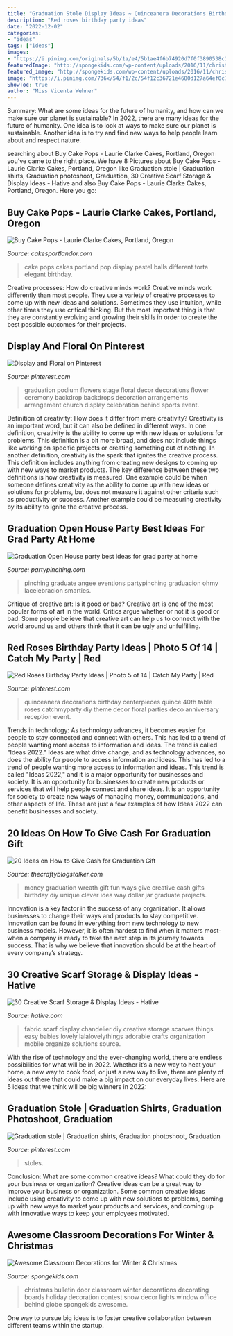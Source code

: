 ```yaml
---
title: "Graduation Stole Display Ideas ~ Quinceanera Decorations Birthday Centerpieces Quince 40th Table Roses Catchmyparty Diy Theme Decor Floral Parties Deco Anniversary Reception Event"
description: "Red roses birthday party ideas"
date: "2022-12-02"
categories:
- "ideas"
tags: ["ideas"]
images:
- "https://i.pinimg.com/originals/5b/1a/e4/5b1ae4f6b74920d7f0f3890538c12070.jpg"
featuredImage: "http://spongekids.com/wp-content/uploads/2016/11/christmas-bulletin-board/13-christmas-bulletin-board-ideas.jpg"
featured_image: "http://spongekids.com/wp-content/uploads/2016/11/christmas-bulletin-board/13-christmas-bulletin-board-ideas.jpg"
image: "https://i.pinimg.com/736x/54/f1/2c/54f12c36721e4680d127a64ef0c72d0a.jpg"
ShowToc: true
author: "Miss Vicenta Wehner"
---
```



Summary: What are some ideas for the future of humanity, and how can we make sure our planet is sustainable?
In 2022, there are many ideas for the future of humanity. One idea is to look at ways to make sure our planet is sustainable. Another idea is to try and find new ways to help people learn about and respect nature.

	

		
searching about Buy Cake Pops - Laurie Clarke Cakes, Portland, Oregon you've came to the right place. We have 8 Pictures about Buy Cake Pops - Laurie Clarke Cakes, Portland, Oregon like Graduation stole | Graduation shirts, Graduation photoshoot, Graduation, 30 Creative Scarf Storage &amp; Display Ideas - Hative and also Buy Cake Pops - Laurie Clarke Cakes, Portland, Oregon. Here you go:
		
    
## Buy Cake Pops - Laurie Clarke Cakes, Portland, Oregon

<img loading=lazy src="http://www.cakesportlandor.com/wp-content/uploads/2012/02/2012-10-27-04.47.52.jpg" onerror="this.onerror=null;this.src='https://tse1.mm.bing.net/th?id=OIP.RdcJ9remhUxDIS-ZTgaXygHaLY&amp;pid=15.1';" alt="Buy Cake Pops - Laurie Clarke Cakes, Portland, Oregon">

_Source: cakesportlandor.com_

>cake pops cakes portland pop display pastel balls different torta elegant birthday. 

	

Creative processes: How do creative minds work?
Creative minds work differently than most people. They use a variety of creative processes to come up with new ideas and solutions. Sometimes they use intuition, while other times they use critical thinking. But the most important thing is that they are constantly evolving and growing their skills in order to create the best possible outcomes for their projects.

    
## Display And Floral On Pinterest

<img loading=lazy src="https://s-media-cache-ak0.pinimg.com/736x/88/5a/e2/885ae243ebedda5694be2659ae690a57.jpg" onerror="this.onerror=null;this.src='https://tse3.mm.bing.net/th?id=OIP.OdX7tQzWVHSy18bSMwteCQHaFj&amp;pid=15.1';" alt="Display and Floral on Pinterest">

_Source: pinterest.com_

>graduation podium flowers stage floral decor decorations flower ceremony backdrop backdrops decoration arrangements arrangement church display celebration behind sports event. 

	

Definition of creativity: How does it differ from mere creativity?
Creativity is an important word, but it can also be defined in different ways. In one definition, creativity is the ability to come up with new ideas or solutions for problems. This definition is a bit more broad, and does not include things like working on specific projects or creating something out of nothing. In another definition, creativity is the spark that ignites the creative process. This definition includes anything from creating new designs to coming up with new ways to market products. The key difference between these two definitions is how creativity is measured. One example could be when someone defines creativity as the ability to come up with new ideas or solutions for problems, but does not measure it against other criteria such as productivity or success. Another example could be measuring creativity by its ability to ignite the creative process.

    
## Graduation Open House Party Best Ideas For Grad Party At Home

<img loading=lazy src="https://partypinching.com/wp-content/uploads/2016/11/181453_425708970793606_1530306560_n.jpg" onerror="this.onerror=null;this.src='https://tse3.mm.bing.net/th?id=OIP.8zpkU1LIUb5CuGMUbiq1ewHaG6&amp;pid=15.1';" alt="Graduation Open House party best ideas for grad party at home">

_Source: partypinching.com_

>pinching graduate angee eventions partypinching graduacion ohmy lacelebracion smarties. 

	

Critique of creative art: Is it good or bad?
Creative art is one of the most popular forms of art in the world. Critics argue whether or not it is good or bad. Some people believe that creative art can help us to connect with the world around us and others think that it can be ugly and unfulfilling.

    
## Red Roses Birthday Party Ideas | Photo 5 Of 14 | Catch My Party | Red

<img loading=lazy src="https://i.pinimg.com/originals/5b/1a/e4/5b1ae4f6b74920d7f0f3890538c12070.jpg" onerror="this.onerror=null;this.src='https://tse1.mm.bing.net/th?id=OIP.XuomSHy9IQuoG1W3Udn3rAHaJ4&amp;pid=15.1';" alt="Red Roses Birthday Party Ideas | Photo 5 of 14 | Catch My Party | Red">

_Source: pinterest.com_

>quinceanera decorations birthday centerpieces quince 40th table roses catchmyparty diy theme decor floral parties deco anniversary reception event. 

	

Trends in technology:
As technology advances, it becomes easier for people to stay connected and connect with others. This has led to a trend of people wanting more access to information and ideas. 
The trend is called "Ideas 2022." Ideas are what drive change, and as technology advances, so does the ability for people to access information and ideas. This has led to a trend of people wanting more access to information and ideas. 
This trend is called "Ideas 2022," and it is a major opportunity for businesses and society. It is an opportunity for businesses to create new products or services that will help people connect and share ideas. It is an opportunity for society to create new ways of managing money, communications, and other aspects of life. 
These are just a few examples of how Ideas 2022 can benefit businesses and society.

    
## 20 Ideas On How To Give Cash For Graduation Gift

<img loading=lazy src="http://thecraftyblogstalker.com/wp-content/uploads/2016/05/GradWreath-500x747.jpg" onerror="this.onerror=null;this.src='https://tse2.mm.bing.net/th?id=OIP.jWvH7da2DYG3CzJUQxHWWwHaLE&amp;pid=15.1';" alt="20 Ideas on How to Give Cash for Graduation Gift">

_Source: thecraftyblogstalker.com_

>money graduation wreath gift fun ways give creative cash gifts birthday diy unique clever idea way dollar jar graduate projects. 

	

Innovation is a key factor in the success of any organization. It allows businesses to change their ways and products to stay competitive. Innovation can be found in everything from new technology to new business models. However, it is often hardest to find when it matters most- when a company is ready to take the next step in its journey towards success. That is why we believe that innovation should be at the heart of every company’s strategy.

    
## 30 Creative Scarf Storage &amp; Display Ideas - Hative

<img loading=lazy src="https://hative.com/wp-content/uploads/2015/03/scarf-storage-ideas/9-creative-scarf-storage-and-display-ideas.jpg" onerror="this.onerror=null;this.src='https://tse4.mm.bing.net/th?id=OIP.c39sNP6US3fwzHrTX27EUgHaLH&amp;pid=15.1';" alt="30 Creative Scarf Storage &amp; Display Ideas - Hative">

_Source: hative.com_

>fabric scarf display chandelier diy creative storage scarves things easy babies lovely lalalovelythings adorable crafts organization mobile organize solutions source. 

	

With the rise of technology and the ever-changing world, there are endless possibilities for what will be in 2022. Whether it’s a new way to heat your home, a new way to cook food, or just a new way to live, there are plenty of ideas out there that could make a big impact on our everyday lives. Here are 5 ideas that we think will be big winners in 2022: 

    
## Graduation Stole | Graduation Shirts, Graduation Photoshoot, Graduation

<img loading=lazy src="https://i.pinimg.com/736x/54/f1/2c/54f12c36721e4680d127a64ef0c72d0a.jpg" onerror="this.onerror=null;this.src='https://tse1.mm.bing.net/th?id=OIP.aq5uroudNAU0u3dIfXGp2wHaQi&amp;pid=15.1';" alt="Graduation stole | Graduation shirts, Graduation photoshoot, Graduation">

_Source: pinterest.com_

>stoles. 

	

Conclusion: What are some common creative ideas? What could they do for your business or organization?
Creative ideas can be a great way to improve your business or organization. Some common creative ideas include using creativity to come up with new solutions to problems, coming up with new ways to market your products and services, and coming up with innovative ways to keep your employees motivated.

    
## Awesome Classroom Decorations For Winter &amp; Christmas

<img loading=lazy src="http://spongekids.com/wp-content/uploads/2016/11/christmas-bulletin-board/13-christmas-bulletin-board-ideas.jpg" onerror="this.onerror=null;this.src='https://tse4.mm.bing.net/th?id=OIP.OpdLSa9RhcKpaUqbiRDoSgHaLH&amp;pid=15.1';" alt="Awesome Classroom Decorations for Winter &amp; Christmas">

_Source: spongekids.com_

>christmas bulletin door classroom winter decorations decorating boards holiday decoration contest snow decor lights window office behind globe spongekids awesome. 

	

One way to pursue big ideas is to foster creative collaboration between different teams within the startup.

